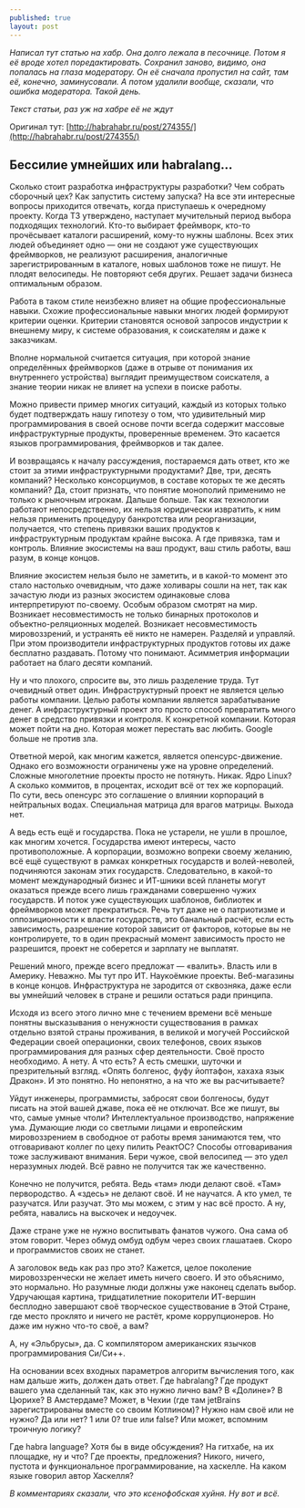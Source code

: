 ```yaml
---
published: true
layout: post
---
```

*Написал тут статью на хабр. Она долго лежала в песочнице. Потом я её вроде хотел поредактировать. Сохранил заново, видимо, она попалась на глаза модератору. Он её сначала пропустил на сайт, там её, конечно, заминусовали. А потом удалили вообще, сказали, что ошибка модератора. Такой день.*

*Текст статьи, раз уж на хабре её не ждут*

Оригинал тут:
[http://habrahabr.ru/post/274355/](http://habrahabr.ru/post/274355/)


## Бессилие умнейших или habralang...

Сколько стоит разработка инфраструктуры разработки? Чем собрать сборочный цех? Как запустить систему запуска? На все эти интересные вопросы приходится отвечать, когда приступаешь к очередному проекту. Когда ТЗ утверждено, наступает мучительный период выбора подходящих технологий. Кто-то выбирает фреймворк, кто-то прочёсывает каталоги расширений, кому-то нужны шаблоны. Всех этих людей объединяет одно — они не создают уже существующих фреймворков, не реализуют расширения, аналогичные зарегистрированным в каталоге, новых шаблонов тоже не пишут. Не плодят велосипеды. Не повторяют себя других. Решает задачи бизнеса оптимальным образом.

Работа в таком стиле неизбежно влияет на общие профессиональные навыки. Схожие профессиональные навыки многих людей формируют критерии оценки. Критерии становятся основой запросов индустрии к внешнему миру, к системе образования, к соискателям и даже к заказчикам.

Вполне нормальной считается ситуация, при которой знание определённых фреймворков (даже в отрыве от понимания их внутреннего устройства) выглядит преимуществом соискателя, а знание теории никак не влияет на успехи в поиске работы.

Можно привести пример многих ситуаций, каждый из которых только будет подтверждать нашу гипотезу о том, что удивительный мир программирования в своей основе почти всегда содержит массовые инфраструктурные продукты, проверенные временем. Это касается языков программирования, фреймворков и так далее.

И возвращаясь к началу рассуждения, постараемся дать ответ, кто же стоит за этими инфраструктурными продуктами? Две, три, десять компаний? Несколько консорциумов, в составе которых те же десять компаний? Да, стоит признать, что понятие монополий применимо не только к рыночным игрокам. Дальше больше. Так как технологии работают непосредственно, их нельзя юридически извратить, к ним нельзя применить процедуру банкротства или реорганизации, получается, что степень привязки ваших продуктов к инфраструктурным продуктам крайне высока. А где привязка, там и контроль. Влияние экосистемы на ваш продукт, ваш стиль работы, ваш разум, в конце концов.

Влияние экосистем нельзя было не заметить, и в какой-то момент это стало настолько очевидным, что даже холивары сошли на нет, так как зачастую люди из разных экосистем одинаковые слова интерпретируют по-своему. Особым образом смотрят на мир. Возникает несовместимость не только бинарных протоколов и объектно-реляционных моделей. Возникает несовместимость мировоззрений, и устранять её никто не намерен. Разделяй и управляй. При этом производители инфраструктурных продуктов готовы их даже бесплатно раздавать. Потому что понимают. Асимметрия информации работает на благо десяти компаний.

Ну и что плохого, спросите вы, это лишь разделение труда. Тут очевидный ответ один. Инфраструктурный проект не является целью работы компании. Целью работы компании является зарабатывание денег. А инфраструктурный проект это просто способ превратить много денег в средство привязки и контроля. К конкретной компании. Которая может пойти на дно. Которая может перестать вас любить. Google больше не против зла.

Ответной мерой, как многим кажется, является опенсурс-движение. Однако его возможности ограничены уже на уровне определений. Сложные многолетние проекты просто не потянуть. Никак. Ядро Linux? А сколько коммитов, в процентах, исходит всё от тех же корпораций. По сути, весь опенсурс это соглашение о влиянии корпораций в нейтральных водах. Специальная матрица для врагов матрицы. Выхода нет.

А ведь есть ещё и государства. Пока не устарели, не ушли в прошлое, как многим хочется. Государства имеют интересы, часто противоположные. А корпорации, возможно вопреки своему желанию, всё ещё существуют в рамках конкретных государств и волей-неволей, подчиняются законам этих государств. Следовательно, в какой-то момент международный бизнес и ИТ-шники всей планеты могут оказаться прежде всего лишь гражданами совершенно чужих государств. И поток уже существующих шаблонов, библиотек и фреймворков может прекратиться. Речь тут даже не о патриотизме и оппозиционности к власти государств, это банальный расчёт, если есть зависимость, разрешение которой зависит от факторов, которые вы не контролируете, то в один прекрасный момент зависимость просто не разрешится, проект не соберется и зарплату не выплатят.

Решений много, прежде всего предложат — «валить». Власть или в Америку. Неважно. Мы тут про ИТ. Наукоёмкие проекты. Веб-магазины в конце концов. Инфраструктура не зародится от сквозняка, даже если вы умнейший человек в стране и решили остаться ради принципа.

Исходя из всего этого лично мне с течением времени всё меньше понятны высказывания о ненужности существования в рамках отдельно взятой страны проживания, в великой и могучей Российской Федерации своей операционки, своих телефонов, своих языков программирования для разных сфер деятельности. Своё просто необходимо. А нету. А что есть? А есть смешки, шуточки и презрительный взгляд. «Опять болгенос, фуфу йоптафон, хахаха язык Дракон». И это понятно. Но непонятно, а на что же вы расчитываете?

Уйдут инженеры, программисты, забросят свои болгеносы, будут писать на этой вашей джаве, пока её не отключат. Все же пишут, вы что, самые умные чтоли? Интеллектуальное производство, напряжение ума. Думающие люди со светлыми лицами и европейским мировоззрением в свободное от работы время занимаются тем, что отговаривают коллег по цеху пилить РеактОС? Способы отговаривания тоже заслуживают внимания. Бери чужое, свой велосипед — это удел неразумных людей. Всё равно не получится так же качественно.

Конечно не получится, ребята. Ведь «там» люди делают своё. «Там» первородство. А «здесь» не делают своё. И не научатся. А кто умел, те разучатся. Или разучат. Это мы можем, с этим у нас всё просто. А ну, ребята, навались на выскочек и недоучек.

Даже стране уже не нужно воспитывать фанатов чужого. Она сама об этом говорит. Через обмуд омбуд одбум через своих глашатаев. Скоро и программистов своих не станет.

А заголовок ведь как раз про это? Кажется, целое поколение мировоззренчески не желает иметь ничего своего. И это объяснимо, это нормально. Но разумные люди должны уже наконец сделать выбор. Удручающая картина, тридцатилетние покорители ИТ-вершин бесплодно завершают своё творческое существование в Этой Стране, где место проклято и ничего не растёт, кроме коррупционеров. Но даже им нужно что-то своё, а вам?

А, ну «Эльбрусы», да. С компилятором американских язычков программирования Си/Си++.

На основании всех входных параметров алгоритм вычисления того, как нам дальше жить, должен дать ответ. Где habralang? Где продукт вашего ума сделанный так, как это нужно лично вам? В «Долине»? В Цюрихе? В Амстердаме? Может, в Чехии (где там jetBrains зарегистрированы вместе со своим Котлином)? Нужно нам своё или не нужно? Да или нет? 1 или 0? true или false? Или может, вспомним троичную логику?

Где habra language? Хотя бы в виде обсуждения? На гитхабе, на их площадке, ну и что? Где проекты, предложения? Никого, ничего, пустота и функциональное программирование, на хаскелле. На каком языке говорил автор Хаскелля?

*В комментариях сказали, что это ксенофобская хуйня. Ну вот и всё.*

